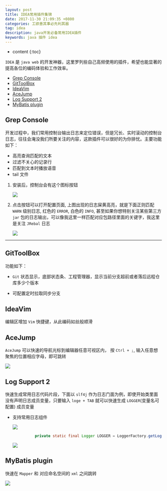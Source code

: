 ```yaml
---
layout: post
title: IDEA常用插件集锦
date: 2017-11-30 21:09:35 +0800 
categories: 工欲善其事必先利其器
tag: idea
description: java开发必备常用IDEA插件
keywords: java 插件 idea 
---
```

* content
{:toc}

`IDEA` 是 `java web` 的开发神器，这里罗列些自己高频使用的插件，希望也能显著的提高各位的编码体验和工作效率。

<!-- more -->

<!-- TOC -->

- [Grep Console](#grep-console)
- [GitToolBox](#gittoolbox)
- [IdeaVim](#ideavim)
- [AceJump](#acejump)
- [Log Support 2](#log-support-2)
- [MyBatis plugin](#mybatis-plugin)

<!-- /TOC -->

## Grep Console 

开发过程中，我们常用控制台输出日志来定位错误，但是冗长、实时滚动的控制台日志，往往会淹没我们所要关注的内容，这款插件可以很好的为你排忧。主要功能如下：

* 高亮查询匹配的文本
* 过滤不关心的记录行
* 匹配到文本时播放语音
* tail 文件

1. 安装后，控制台会有这个图标按钮

    ![](https://tu-img-1.aixinxi.net/o_1c06j18bk14k9e6n1m9m139l1okca.png-w.jpg)

2. 点击按钮可以打开配置页面, 上图出现的日志屎黄高亮，就是下面正则匹配 `WARN` 级别日志, 红色的 `ERROR`, 白色的 `INFO`, 甚至如果你想特别关注某些第三方 `jar` 包的日志输出，可以像我这里一样匹配对应包路径里面的关键字，我这里是关注 `JRebal` 日志

    ![](https://tu-img-1.aixinxi.net/o_1c06it5601feerkvj0neg41itba.png-w.jpg)

---

## GitToolBox

功能如下：

* `Git` 状态显示，底部状态条、工程管理器，显示当前分支超前或者落后远程仓库多少个版本

* 可配置定时拉取同步分支



## IdeaVim

编辑区增加 `Vim` 快捷键，从此编码如丝般顺滑

## AceJump

`AceJump` 可以快速的导航光标到编辑器任意可视区内， 按 `Ctrl + ;`, 输入任意想聚焦的位置相应字母，即可跳转

   ![](https://tu-img-1.aixinxi.net/o_1c06jt9ljevg21f5966a1nf5a.png-w.jpg)

## Log Support 2

快速生成常用日志代码片段，下面以 `slf4j` 作为日志门面为例，即使开始类里面没有声明日志成员变量，只要输入 `loge + TAB` 就可以快速生成 `LOGGER`(变量名可配置) 成员变量

* 支持常用日志组件

   ![](https://tu-img-1.aixinxi.net/o_1c084bi721pgu1d45h6t1r7f15dua.png-w.jpg)

  ```java
            private static final Logger LOGGER = LoggerFactory.getLogger(Test.class);
   ```

   ![](https://tu-img-1.aixinxi.net/o_1c06latfmtov12hq183u1dga12t4a.gif-w.jpg)

## MyBatis plugin

快速在 `Mapper` 和 对应命名空间的 `xml` 之间跳转

   ![](https://tu-img-1.aixinxi.net/o_1c06l4pqtdht16k73a2pvga3ka.gif-w.jpg)
